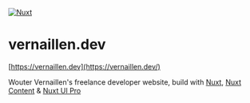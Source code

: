 [![Nuxt][nuxt-src]][nuxt-href]

# vernaillen.dev

[https://vernaillen.dev](https://vernaillen.dev/)

Wouter Vernaillen's freelance developer website, build with [Nuxt](https://nuxt.com), [Nuxt Content](https://content.nuxt.com/) & [Nuxt UI Pro](https://ui.nuxt.com/pro/getting-started)

[nuxt-src]: https://img.shields.io/badge/Nuxt-18181B?style=for-the-badge&logo=nuxt.js&label=based%20on
[nuxt-href]: https://nuxt.com
